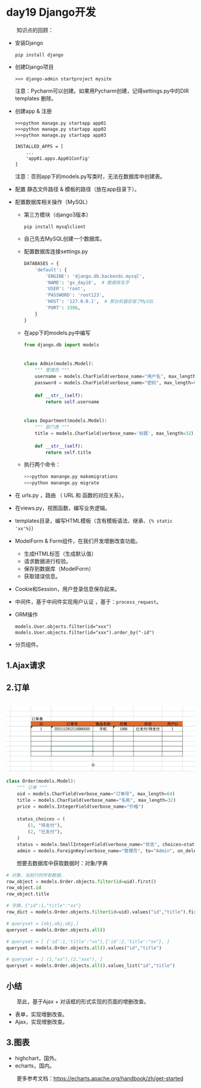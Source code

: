 # day19 Django开发

　　知识点的回顾：

* 安装Django

  ```
  pip install django
  ```
* 创建Django项目

  ```
  >>> django-admin startproject mysite
  ```

  注意：Pycharm可以创建。如果用Pycharm创建，记得settings.py中的DIR templates 删除。
* 创建app & 注册

  ```
  >>>python manage.py startapp app01
  >>>python manage.py startapp app02
  >>>python manage.py startapp app03
  ```

  ```
  INSTALLED_APPS = [
      ...
      'app01.apps.App01Config'
  ]
  ```

  注意：否则app下的models.py写类时，无法在数据库中创建表。
* 配置 静态文件路径 & 模板的路径（放在app目录下）。
* 配置数据库相关操作（MySQL）

  * 第三方模块（django3版本）

    ```
    pip install mysqlclient
    ```
  * 自己先去MySQL创建一个数据库。
  * 配置数据库连接settings.py

    ```python
    DATABASES = {
        'default': {
            'ENGINE': 'django.db.backends.mysql',
            'NAME': 'gx_day16',  # 数据库名字
            'USER': 'root',
            'PASSWORD': 'root123',
            'HOST': '127.0.0.1',  # 那台机器安装了MySQL
            'PORT': 3306,
        }
    }
    ```
  * 在app下的models.py中编写

    ```python
    from django.db import models


    class Admin(models.Model):
        """ 管理员 """
        username = models.CharField(verbose_name="用户名", max_length=32)
        password = models.CharField(verbose_name="密码", max_length=64)

        def __str__(self):
            return self.username


    class Department(models.Model):
        """ 部门表 """
        title = models.CharField(verbose_name='标题', max_length=32)

        def __str__(self):
            return self.title
    ```
  * 执行两个命令：

    ```python
    >>>python manange.py makemigrations
    >>>python manange.py migrate
    ```
* 在 urls.py ，路由 （ URL 和 函数的对应关系）。
* 在views.py，视图函数，编写业务逻辑。
* templates目录，编写HTML模板（含有模板语法、继承、`{% static 'xx'%}`）
* ModelForm & Form组件，在我们开发增删改查功能。

  * 生成HTML标签（生成默认值）
  * 请求数据进行校验。
  * 保存到数据库（ModelForm）
  * 获取错误信息。
* Cookie和Session，用户登录信息保存起来。
* 中间件，基于中间件实现用户认证 ，基于：`process_request`。
* ORM操作

  ```
  models.User.objects.filter(id="xxx")
  models.User.objects.filter(id="xxx").order_by("-id")
  ```
* 分页组件。

## 1.Ajax请求

## 2.订单

　　![image-20211129092011994](assets/image-20211129092011994.png)

```python
class Order(models.Model):
    """ 订单 """
    oid = models.CharField(verbose_name="订单号", max_length=64)
    title = models.CharField(verbose_name="名称", max_length=32)
    price = models.IntegerField(verbose_name="价格")

    status_choices = (
        (1, "待支付"),
        (2, "已支付"),
    )
    status = models.SmallIntegerField(verbose_name="状态", choices=status_choices, default=1)
    admin = models.ForeignKey(verbose_name="管理员", to="Admin", on_delete=models.CASCADE)
```

　　想要去数据库中获取数据时：对象/字典

```python
# 对象，当前行的所有数据。
row_object = models.Order.objects.filter(id=uid).first()
row_object.id
row_object.title
```

```python
# 字典，{"id":1,"title":"xx"}
row_dict = models.Order.objects.filter(id=uid).values("id","title").first()
```

```python
# queryset = [obj,obj,obj,]
queryset = models.Order.objects.all()
```

```python
# queryset = [ {'id':1,'title':"xx"},{'id':2,'title':"xx"}, ]
queryset = models.Order.objects.all().values("id","title")
```

```python
# queryset = [ (1,"xx"),(2,"xxx"), ]
queryset = models.Order.objects.all().values_list("id","title")
```

## 小结

　　至此，基于Ajax + 对话框的形式实现的页面的增删改查。

* 表单，实现增删改查。
* Ajax，实现增删改查。

## 3.图表

* highchart，国外。
* echarts，国内。

　　更多参考文档：https://echarts.apache.org/handbook/zh/get-started

